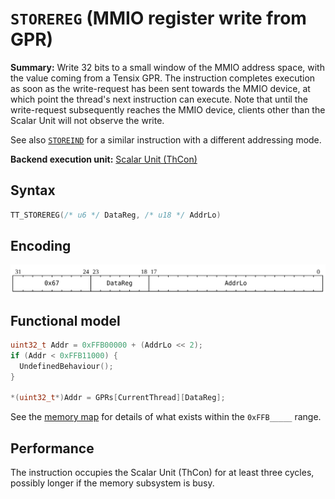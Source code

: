 # `STOREREG` (MMIO register write from GPR)

**Summary:** Write 32 bits to a small window of the MMIO address space, with the value coming from a Tensix GPR. The instruction completes execution as soon as the write-request has been sent towards the MMIO device, at which point the thread's next instruction can execute. Note that until the write-request subsequently reaches the MMIO device, clients other than the Scalar Unit will not observe the write.

See also [`STOREIND`](STOREIND_MMIO.md) for a similar instruction with a different addressing mode.

**Backend execution unit:** [Scalar Unit (ThCon)](ScalarUnit.md)

## Syntax

```c
TT_STOREREG(/* u6 */ DataReg, /* u18 */ AddrLo)
```

## Encoding

![](../../../Diagrams/Out/Bits32_STOREREG.svg)

## Functional model

```c
uint32_t Addr = 0xFFB00000 + (AddrLo << 2);
if (Addr < 0xFFB11000) {
  UndefinedBehaviour();
}

*(uint32_t*)Addr = GPRs[CurrentThread][DataReg];
```

See the [memory map](../BabyRISCV/README.md#memory-map) for details of what exists within the `0xFFB_____` range.

## Performance

The instruction occupies the Scalar Unit (ThCon) for at least three cycles, possibly longer if the memory subsystem is busy.
